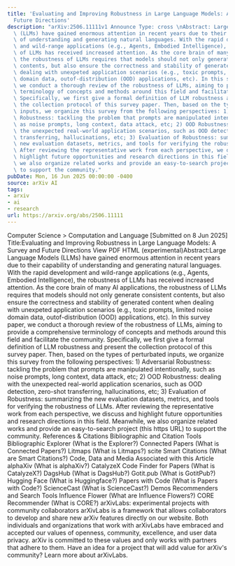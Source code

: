 ```yaml
---
title: 'Evaluating and Improving Robustness in Large Language Models: A Survey and
  Future Directions'
description: "arXiv:2506.11111v1 Announce Type: cross \nAbstract: Large Language Models\
  \ (LLMs) have gained enormous attention in recent years due to their capability\
  \ of understanding and generating natural languages. With the rapid development\
  \ and wild-range applications (e.g., Agents, Embodied Intelligence), the robustness\
  \ of LLMs has received increased attention. As the core brain of many AI applications,\
  \ the robustness of LLMs requires that models should not only generate consistent\
  \ contents, but also ensure the correctness and stability of generated content when\
  \ dealing with unexpeted application scenarios (e.g., toxic prompts, limited noise\
  \ domain data, outof-distribution (OOD) applications, etc). In this survey paper,\
  \ we conduct a thorough review of the robustness of LLMs, aiming to provide a comprehensive\
  \ terminology of concepts and methods around this field and facilitate the community.\
  \ Specifically, we first give a formal definition of LLM robustness and present\
  \ the collection protocol of this survey paper. Then, based on the types of perturbated\
  \ inputs, we organize this survey from the following perspectives: 1) Adversarial\
  \ Robustness: tackling the problem that prompts are manipulated intentionally, such\
  \ as noise prompts, long context, data attack, etc; 2) OOD Robustness: dealing with\
  \ the unexpected real-world application scenarios, such as OOD detection, zero-shot\
  \ transferring, hallucinations, etc; 3) Evaluation of Robustness: summarizing the\
  \ new evaluation datasets, metrics, and tools for verifying the robustness of LLMs.\
  \ After reviewing the representative work from each perspective, we discuss and\
  \ highlight future opportunities and research directions in this field. Meanwhile,\
  \ we also organize related works and provide an easy-to-search project (https://github.com/zhangkunzk/Awesome-LLM-Robustness-papers)\
  \ to support the community."
pubDate: Mon, 16 Jun 2025 00:00:00 -0400
source: arXiv AI
tags:
- arxiv
- ai
- research
url: https://arxiv.org/abs/2506.11111
---
```


Computer Science > Computation and Language
[Submitted on 8 Jun 2025]
Title:Evaluating and Improving Robustness in Large Language Models: A Survey and Future Directions
View PDF HTML (experimental)Abstract:Large Language Models (LLMs) have gained enormous attention in recent years due to their capability of understanding and generating natural languages. With the rapid development and wild-range applications (e.g., Agents, Embodied Intelligence), the robustness of LLMs has received increased attention. As the core brain of many AI applications, the robustness of LLMs requires that models should not only generate consistent contents, but also ensure the correctness and stability of generated content when dealing with unexpeted application scenarios (e.g., toxic prompts, limited noise domain data, outof-distribution (OOD) applications, etc). In this survey paper, we conduct a thorough review of the robustness of LLMs, aiming to provide a comprehensive terminology of concepts and methods around this field and facilitate the community. Specifically, we first give a formal definition of LLM robustness and present the collection protocol of this survey paper. Then, based on the types of perturbated inputs, we organize this survey from the following perspectives: 1) Adversarial Robustness: tackling the problem that prompts are manipulated intentionally, such as noise prompts, long context, data attack, etc; 2) OOD Robustness: dealing with the unexpected real-world application scenarios, such as OOD detection, zero-shot transferring, hallucinations, etc; 3) Evaluation of Robustness: summarizing the new evaluation datasets, metrics, and tools for verifying the robustness of LLMs. After reviewing the representative work from each perspective, we discuss and highlight future opportunities and research directions in this field. Meanwhile, we also organize related works and provide an easy-to-search project (this https URL) to support the community.
References & Citations
Bibliographic and Citation Tools
Bibliographic Explorer (What is the Explorer?)
Connected Papers (What is Connected Papers?)
Litmaps (What is Litmaps?)
scite Smart Citations (What are Smart Citations?)
Code, Data and Media Associated with this Article
alphaXiv (What is alphaXiv?)
CatalyzeX Code Finder for Papers (What is CatalyzeX?)
DagsHub (What is DagsHub?)
Gotit.pub (What is GotitPub?)
Hugging Face (What is Huggingface?)
Papers with Code (What is Papers with Code?)
ScienceCast (What is ScienceCast?)
Demos
Recommenders and Search Tools
Influence Flower (What are Influence Flowers?)
CORE Recommender (What is CORE?)
arXivLabs: experimental projects with community collaborators
arXivLabs is a framework that allows collaborators to develop and share new arXiv features directly on our website.
Both individuals and organizations that work with arXivLabs have embraced and accepted our values of openness, community, excellence, and user data privacy. arXiv is committed to these values and only works with partners that adhere to them.
Have an idea for a project that will add value for arXiv's community? Learn more about arXivLabs.